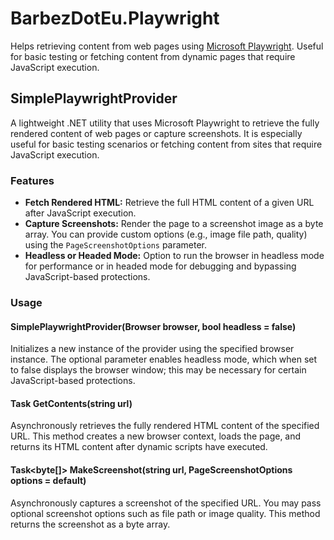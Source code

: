 # BarbezDotEu.Playwright
Helps retrieving content from web pages using [Microsoft Playwright](https://playwright.dev/dotnet/). Useful for basic testing or fetching content from dynamic pages that require JavaScript execution.

## SimplePlaywrightProvider

A lightweight .NET utility that uses Microsoft Playwright to retrieve the fully rendered content of web pages or capture screenshots. It is especially useful for basic testing scenarios or fetching content from sites that require JavaScript execution.

### Features

- **Fetch Rendered HTML:** Retrieve the full HTML content of a given URL after JavaScript execution.
- **Capture Screenshots:** Render the page to a screenshot image as a byte array. You can provide custom options (e.g., image file path, quality) using the `PageScreenshotOptions` parameter.
- **Headless or Headed Mode:** Option to run the browser in headless mode for performance or in headed mode for debugging and bypassing JavaScript-based protections.

### Usage

#### **SimplePlaywrightProvider(Browser browser, bool headless = false)**
Initializes a new instance of the provider using the specified browser instance. The optional parameter enables headless mode, which when set to false displays the browser window; this may be necessary for certain JavaScript-based protections.
  
#### **Task<string> GetContents(string url)**
Asynchronously retrieves the fully rendered HTML content of the specified URL. This method creates a new browser context, loads the page, and returns its HTML content after dynamic scripts have executed.
  
#### **Task<byte[]> MakeScreenshot(string url, PageScreenshotOptions options = default)**
Asynchronously captures a screenshot of the specified URL. You may pass optional screenshot options such as file path or image quality. This method returns the screenshot as a byte array.
